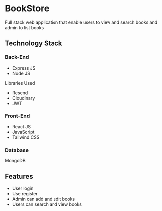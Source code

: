 
# BookStore

Full stack web application that enable users to view and search books and admin to list books

## Technology Stack

### Back-End 

- Express JS
- Node JS

 Libraries Used

 - Resend
 - Cloudinary
 - JWT

### Front-End

- React JS
- JavaScript
- Tailwind CSS

### Database

MongoDB
 

 





## Features

- User login
- Use register
- Admin can add and edit books
- Users can search and view books


